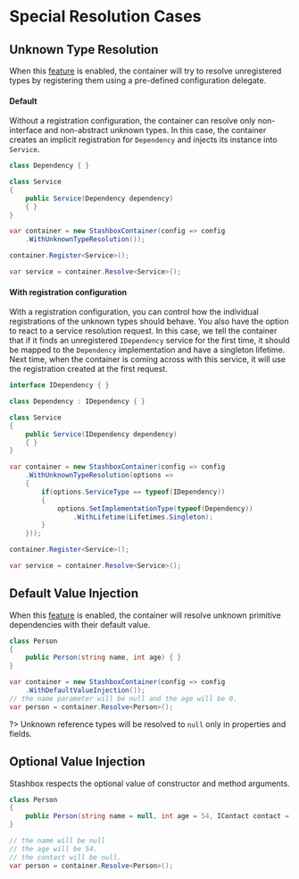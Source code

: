 # Special Resolution Cases

## Unknown Type Resolution
When this [feature](configuration/container-configuration?id=unknown-type-resolution) is enabled, the container will try to resolve unregistered types by registering them using a pre-defined configuration delegate.

<!-- tabs:start -->
#### **Default**
Without a registration configuration, the container can resolve only non-interface and non-abstract unknown types. In this case,
the container creates an implicit registration for `Dependency` and injects its instance into `Service`.
```cs
class Dependency { }

class Service 
{
    public Service(Dependency dependency)
    { }     
}

var container = new StashboxContainer(config => config
    .WithUnknownTypeResolution());

container.Register<Service>();

var service = container.Resolve<Service>();
```

#### **With registration configuration**
With a registration configuration, you can control how the individual registrations of the unknown types should behave. You also have the option to react to a service resolution request. In this case, we tell the container that if it finds an unregistered `IDependency` service for the first time, it should be mapped to the `Dependency` implementation and have a singleton lifetime. Next time, when the container is coming across with this service, it will use the registration created at the first request.
```cs
interface IDependency { }

class Dependency : IDependency { }

class Service 
{
    public Service(IDependency dependency)
    { }     
}

var container = new StashboxContainer(config => config
    .WithUnknownTypeResolution(options => 
    {
        if(options.ServiceType == typeof(IDependency))
        {
            options.SetImplementationType(typeof(Dependency))
                .WithLifetime(Lifetimes.Singleton);
        }
    }));

container.Register<Service>();

var service = container.Resolve<Service>();
```
<!-- tabs:end -->

## Default Value Injection
When this [feature](configuration/container-configuration?id=default-value-injection) is enabled, the container will resolve unknown primitive dependencies with their default value.
```cs
class Person 
{
    public Person(string name, int age) { }
}

var container = new StashboxContainer(config => config
    .WithDefaultValueInjection());
// the name parameter will be null and the age will be 0.
var person = container.Resolve<Person>();
```

?> Unknown reference types will be resolved to `null` only in properties and fields.

## Optional Value Injection
Stashbox respects the optional value of constructor and method arguments.

```cs
class Person 
{
    public Person(string name = null, int age = 54, IContact contact = null) { }
}

// the name will be null 
// the age will be 54.
// the contact will be null.
var person = container.Resolve<Person>();
```
